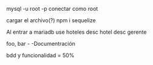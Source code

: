 mysql -u root -p
conectar como root

cargar el archivo(?)
npm i sequelize

Al entrar a mariadb
use hoteles
desc hotel
desc gerente

foo, bar - -Documentración

bdd y funcionalidad = 50%